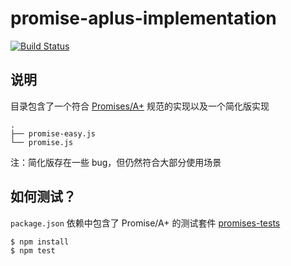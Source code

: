 # promise-aplus-implementation

[![Build Status](https://travis-ci.org/Cphayim/promise-aplus-implementation.svg?branch=master)](https://travis-ci.org/Cphayim/promise-aplus-implementation)

## 说明

目录包含了一个符合 [Promises/A+](https://promisesaplus.com/) 规范的实现以及一个简化版实现

```
.
├── promise-easy.js
└── promise.js
```

注：简化版存在一些 bug，但仍然符合大部分使用场景

## 如何测试？

`package.json` 依赖中包含了 Promise/A+ 的测试套件 [promises-tests](https://github.com/promises-aplus/promises-tests)


```sh
$ npm install
$ npm test
```
